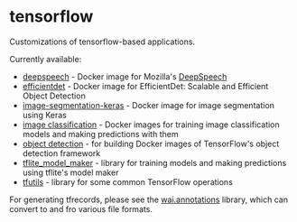 # tensorflow
Customizations of tensorflow-based applications.

Currently available:
* [deepspeech](deepspeech) - Docker image for Mozilla's [DeepSpeech](https://github.com/mozilla/DeepSpeech)
* [efficientdet](efficientdet) - Docker image for EfficientDet: Scalable and Efficient Object Detection
* [image-segmentation-keras](image-segmentation-keras) - Docker image for image segmentation using Keras
* [image classification](image_classification) - Docker images for training image classification models 
  and making predictions with them
* [object detection](object_detection) - for building Docker images of TensorFlow's 
  object detection framework
* [tflite_model_maker](tflite_model_maker) - library for training models and making predictions using tflite's model maker
* [tfutils](tfutils) - library for some common TensorFlow operations

For generating tfrecords, please see the [wai.annotations](https://github.com/waikato-ufdl/wai-annotations) 
library, which can convert to and fro various file formats.
